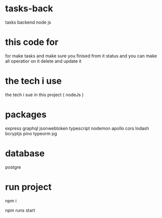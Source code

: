 # tasks-back
tasks backend node js

# this code for 
for make tasks and make sure you finised from it status 
and you can make all operatior on it delete and update it 


# the tech i use 

the tech  i sue in this project  ( nodeJs )

# packages 
express 
graphql 
jsonwebtoken
typescript
nodemon
apollo
cors
lodash
bcryptjs
pino
typeorm
pg


# database
postgre


# run project
npm i 

npm runs start 

 
